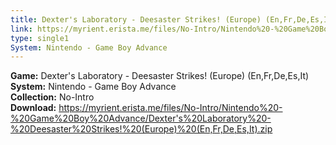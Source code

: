 ```yaml
---
title: Dexter's Laboratory - Deesaster Strikes! (Europe) (En,Fr,De,Es,It)
link: https://myrient.erista.me/files/No-Intro/Nintendo%20-%20Game%20Boy%20Advance/Dexter's%20Laboratory%20-%20Deesaster%20Strikes!%20(Europe)%20(En,Fr,De,Es,It).zip
type: single1
System: Nintendo - Game Boy Advance
---
```

<b>Game:</b> Dexter's Laboratory - Deesaster Strikes! (Europe) (En,Fr,De,Es,It)<br>
<b>System:</b> Nintendo - Game Boy Advance<br>
<b>Collection:</b> No-Intro<br>
<b>Download:</b> https://myrient.erista.me/files/No-Intro/Nintendo%20-%20Game%20Boy%20Advance/Dexter's%20Laboratory%20-%20Deesaster%20Strikes!%20(Europe)%20(En,Fr,De,Es,It).zip